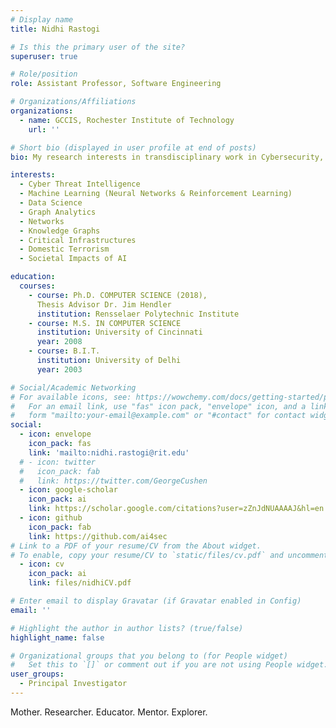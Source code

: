 ```yaml
---
# Display name
title: Nidhi Rastogi

# Is this the primary user of the site?
superuser: true

# Role/position
role: Assistant Professor, Software Engineering

# Organizations/Affiliations
organizations:
  - name: GCCIS, Rochester Institute of Technology
    url: ''

# Short bio (displayed in user profile at end of posts)
bio: My research interests in transdisciplinary work in Cybersecurity, Artificial Intelligence, Heterogeneous Networks, and Graph Analytics building systems at scale.

interests:
  - Cyber Threat Intelligence
  - Machine Learning (Neural Networks & Reinforcement Learning)
  - Data Science
  - Graph Analytics
  - Networks
  - Knowledge Graphs
  - Critical Infrastructures
  - Domestic Terrorism
  - Societal Impacts of AI

education:
  courses:
    - course: Ph.D. COMPUTER SCIENCE (2018), 
      Thesis Advisor Dr. Jim Hendler
      institution: Rensselaer Polytechnic Institute
    - course: M.S. IN COMPUTER SCIENCE
      institution: University of Cincinnati
      year: 2008
    - course: B.I.T.
      institution: University of Delhi
      year: 2003

# Social/Academic Networking
# For available icons, see: https://wowchemy.com/docs/getting-started/page-builder/#icons
#   For an email link, use "fas" icon pack, "envelope" icon, and a link in the
#   form "mailto:your-email@example.com" or "#contact" for contact widget.
social:
  - icon: envelope
    icon_pack: fas
    link: 'mailto:nidhi.rastogi@rit.edu'
  # - icon: twitter
  #   icon_pack: fab
  #   link: https://twitter.com/GeorgeCushen
  - icon: google-scholar
    icon_pack: ai
    link: https://scholar.google.com/citations?user=zZnJdNUAAAAJ&hl=en
  - icon: github
    icon_pack: fab
    link: https://github.com/ai4sec
# Link to a PDF of your resume/CV from the About widget.
# To enable, copy your resume/CV to `static/files/cv.pdf` and uncomment the lines below.
  - icon: cv
    icon_pack: ai
    link: files/nidhiCV.pdf

# Enter email to display Gravatar (if Gravatar enabled in Config)
email: ''

# Highlight the author in author lists? (true/false)
highlight_name: false

# Organizational groups that you belong to (for People widget)
#   Set this to `[]` or comment out if you are not using People widget.
user_groups:
  - Principal Investigator
---
```


Mother. Researcher. Educator. Mentor. Explorer.
